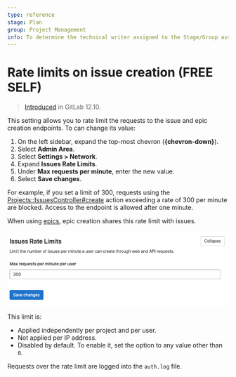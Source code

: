 ```yaml
---
type: reference
stage: Plan
group: Project Management
info: To determine the technical writer assigned to the Stage/Group associated with this page, see https://about.gitlab.com/handbook/product/ux/technical-writing/#assignments
---
```


# Rate limits on issue creation **(FREE SELF)**

> [Introduced](https://gitlab.com/gitlab-org/gitlab/-/merge_requests/28129) in GitLab 12.10.

This setting allows you to rate limit the requests to the issue and epic creation endpoints.
To can change its value:

1. On the left sidebar, expand the top-most chevron (**{chevron-down}**).
1. Select **Admin Area**.
1. Select **Settings > Network**.
1. Expand **Issues Rate Limits**.
1. Under **Max requests per minute**, enter the new value.
1. Select **Save changes**.

For example, if you set a limit of 300, requests using the
[Projects::IssuesController#create](https://gitlab.com/gitlab-org/gitlab/blob/master/app/controllers/projects/issues_controller.rb)
action exceeding a rate of 300 per minute are blocked. Access to the endpoint is allowed after one minute.

When using [epics](../../user/group/epics/index.md), epic creation shares this rate limit with issues.

![Rate limits on issues creation](../../user/admin_area/settings/img/rate_limit_on_issues_creation_v14_2.png)

This limit is:

- Applied independently per project and per user.
- Not applied per IP address.
- Disabled by default. To enable it, set the option to any value other than `0`.

Requests over the rate limit are logged into the `auth.log` file.
